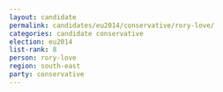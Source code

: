 ```yaml
---
layout: candidate
permalink: candidates/eu2014/conservative/rory-love/
categories: candidate conservative
election: eu2014
list-rank: 8
person: rory-love
region: south-east
party: conservative
---
```

